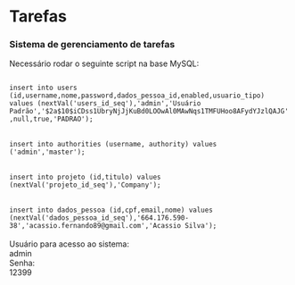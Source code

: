 # Tarefas

<h3>Sistema de gerenciamento de tarefas</h3>

Necessário rodar o seguinte script na base MySQL:

<code>
insert into users (id,username,nome,password,dados_pessoa_id,enabled,usuario_tipo) values (nextVal('users_id_seq'),'admin','Usuário Padrão','$2a$10$iCDss1UbryNjJjKuBd0LOOwAl0MAwNqs1TMFUHoo8AFydYJzlQAJG',null,true,'PADRAO');
</code><br>
<code>
insert into authorities (username, authority) values ('admin','master');
</code><br>
<code>
insert into projeto (id,titulo) values (nextVal('projeto_id_seq'),'Company');
</code><br>
<code>
insert into dados_pessoa (id,cpf,email,nome) values (nextVal('dados_pessoa_id_seq'),'664.176.590-38','acassio.fernando89@gmail.com','Acassio Silva');
</code>
<br>
<span>Usuário para acesso ao sistema:</span><br>
<span>admin</span><br>
<span>Senha:</span><br>
<span>12399</span><br>

